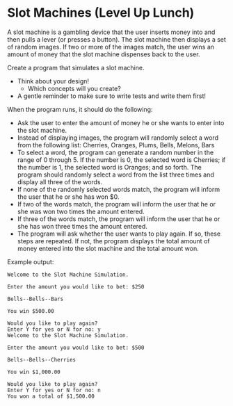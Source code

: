# Slot Machines (Level Up Lunch)

A slot machine is a gambling device that the user inserts money into and then pulls a lever (or presses a button). 
The slot machine then displays a set of random images. 
If two or more of the images match, the user wins an amount of money that the slot machine dispenses back to the user.

Create a program that simulates a slot machine.
- Think about your design!
    - Which concepts will you create?
- A gentle reminder to make sure to write tests and write them first!

When the program runs, it should do the following:

- Ask the user to enter the amount of money he or she wants to enter into the slot machine.
- Instead of displaying images, the program will randomly select a word from the following list: 
Cherries, Oranges, Plums, Bells, Melons, Bars
- To select a word, the program can generate a random number in the range of 0 through 5. If the number is 0, 
the selected word is Cherries; if the number is 1, the selected word is Oranges; and so forth. 
The program should randomly select a word from the list three times and display all three of the words.
- If none of the randomly selected words match, the program will inform the user that he or she has won $0.
- If two of the words match, the program will inform the user that he or she was won two times the amount entered.
- If three of the words match, the program will inform the user that he or she has won three times the amount entered.
- The program will ask whether the user wants to play again. If so, these steps are repeated. If not, the program 
displays the total amount of money entered into the slot machine and the total amount won.

Example output:
```
Welcome to the Slot Machine Simulation.

Enter the amount you would like to bet: $250

Bells--Bells--Bars

You win $500.00

Would you like to play again?
Enter Y for yes or N for no: y
Welcome to the Slot Machine Simulation.

Enter the amount you would like to bet: $500

Bells--Bells--Cherries

You win $1,000.00

Would you like to play again?
Enter Y for yes or N for no: n
You won a total of $1,500.00
```